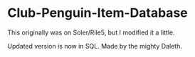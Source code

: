 # Club-Penguin-Item-Database
This originally was on Soler/Rile5, but I modified it a little.

Updated version is now in SQL. Made by the mighty Daleth.